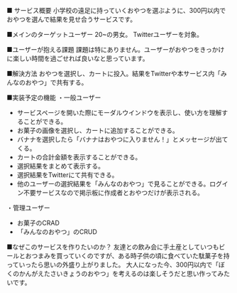 ■ サービス概要
小学校の遠足に持っていくおやつを選ぶように、300円以内でおやつを選んで結果を見せ合うサービスです。

■メインのターゲットユーザー
20~の男女。
Twitterユーザーを対象。

■ユーザーが抱える課題
課題は特にありません。ユーザーがおやつをきっかけに楽しい時間を過ごせれば良いなと思っています。

■解決方法
おやつを選択し、カートに投入。結果をTwitterや本サービス内「みんなのおやつ」で共有する。

■実装予定の機能
・一般ユーザー
  - サービスページを開いた際にモーダルウインドウを表示し、使い方を理解することができる。
  - お菓子の画像を選択し、カートに追加することができる。
  - バナナを選択したら「バナナはおやつに入りません！」とメッセージが出てくる。
  - カートの合計金額を表示することができる。
  - 選択結果をまとめて表示する。
  - 選択結果をTwitterにて共有できる。
  - 他のユーザーの選択結果を「みんなのおやつ」で見ることができる。ログイン不要サービスなので掲示板に作成者とおやつだけが表示される。

・管理ユーザー
  - お菓子のCRAD
  - 「みんなのおやつ」のCRUD

■なぜこのサービスを作りたいのか？
友達との飲み会に手土産としていつもビールとおつまみを買っていくのですが、ある時子供の頃に食べていた駄菓子を持っていったら思いの外盛り上がりました。
大人になった今、300円以内で「ぼくのかんがえたさいきょうのおやつ」を考えるのは楽しそうだと思い作ってみたいです。
